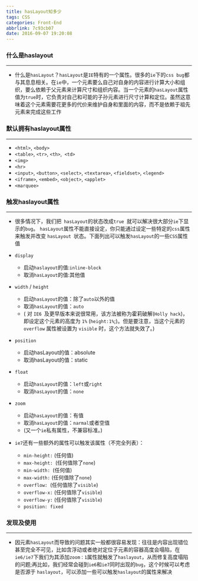 ```yaml
---
title: hasLayout知多少
tags: CSS
categories: Front-End
abbrlink: 7c93cb07
date: 2016-09-07 19:20:08
---
```


### 什么是haslayout
---

-  什么是`hasLayout`？`hasLayout`是`IE`特有的一个属性。很多的`ie`下的`css bug`都与其息息相关。在`ie`中，一个元素要么自己对自身的内容进行计算大小和组织，要么依赖于父元素来计算尺寸和组织内容。当一个元素的`hasLayout`属性值为`true`时，它负责对自己和可能的子孙元素进行尺寸计算和定位。虽然这意味着这个元素需要花更多的代价来维护自身和里面的内容，而不是依赖于祖先元素来完成这些工作
<!--more-->

### 默认拥有haslayout属性
---

- `<html>`, `<body>`
- `<table>`, `<tr>`, `<th>`,` <td>`
- `<img>`
- `<hr>`
- `<input>`, `<button>`, `<select>`, `<textarea>`, `<fieldset>`, `<legend>`
- `<iframe>`, `<embed>`, `<object>`, `<applet>`
- `<marquee>`


### 触发haslayout属性
---

- 很多情况下，我们把` hasLayout`的状态改成`true `就可以解决很大部分`ie`下显示的`bug`。 
`hasLayout`属性不能直接设定，你只能通过设定一些特定的`css`属性来触发并改变 `hasLayout `状态。下面列出可以触发`hasLayout`的一些`CSS`属性值
 - `display `
	- 启动`haslayout`的值:`inline-block` 
	- 取消`hasLayout`的值:其他值 

 - `width` / `height `
	- 启动`hasLayout`的值：除了`auto`以外的值
	- 取消`hasLayout`的值：`auto`
 	- ( 对 `IE6 `及更早版本来说很常用，该方法被称为霍莉破解(`Holly hack`)，即设定这个元素的高度为 `1%`  (`height:1%`;)。但是要注意，当这个元素的 `overflow` 属性被设置为 `visible` 时，这个方法就失效了。)

 - `position `
	- 启动hasLayout的值：absolute 
	- 取消hasLayout的值：static 

 - `float `
	- 启动`hasLayout`的值：`left`或`right `
	- 取消`hasLayout`的值：`none` 

 - `zoom `
	- 启动`hasLayout`的值：有值 
	- 取消`hasLayout`的值：`narmal`或者空值 
	- (又一个`ie`私有属性，不兼容标准。)

 - `ie7`还有一些额外的属性可以触发该属性（不完全列表）： 
	- `min-height:` (任何值) 
	- `max-height: `(任何值除了`none`) 
	- `min-width: `(任何值) 
	- `max-width:` (任何值除了`none`) 
	- `overflow: `(任何值除了`visible`) 
	- `overflow-x:` (任何值除了`visible`) 
	- `overflow-y:` (任何值除了`visible`)
	- `position: fixed `

### 发现及使用
---

- 因元素`hasLayout`而导致的问题其实一般都很容易发现：往往是内容出现错位甚至完全不可见，比如含浮动或者绝对定位子元素的容器高度会塌陷，在`ie6/ie7`下我们为其添加`zoom：1`属性就触发了`haslayout`，从而修复高度塌陷的问题;再比如，我们经常会碰到`ie6`和`ie7`同时出现的`bug`，这个时候可以考虑是否源于 `haslayout`，可以添加一些可以触发`haslayout`的属性来解决
